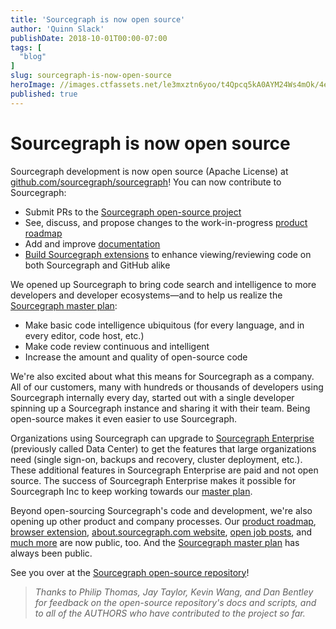 ```yaml
---
title: 'Sourcegraph is now open source'
author: 'Quinn Slack'
publishDate: 2018-10-01T00:00-07:00
tags: [
  "blog"
]
slug: sourcegraph-is-now-open-source
heroImage: //images.ctfassets.net/le3mxztn6yoo/t4Qpcq5kA0AYM24Ws4mOk/4edf5502a936bbec90c262fa00355aed/sourcegraph-mark.png
published: true
---
```


# Sourcegraph is now open source

Sourcegraph development is now open source (Apache License) at [github.com/sourcegraph/sourcegraph](https://github.com/sourcegraph/sourcegraph)! You can now contribute to Sourcegraph:

* Submit PRs to the [Sourcegraph open-source project](https://github.com/sourcegraph/sourcegraph)
* See, discuss, and propose changes to the work-in-progress [product roadmap](https://github.com/sourcegraph/about/tree/master/projects)
* Add and improve [documentation](https://github.com/sourcegraph/about)
* [Build Sourcegraph extensions](https://docs.sourcegraph.com/extensions) to enhance viewing/reviewing code on both Sourcegraph and GitHub alike

We opened up Sourcegraph to bring code search and intelligence to more developers and developer ecosystems—and to help us realize the [Sourcegraph master plan](/plan):

* Make basic code intelligence ubiquitous (for every language, and in every editor, code host, etc.)
* Make code review continuous and intelligent
* Increase the amount and quality of open-source code

We're also excited about what this means for Sourcegraph as a company. All of our customers, many with hundreds or thousands of developers using Sourcegraph internally every day, started out with a single developer spinning up a Sourcegraph instance and sharing it with their team. Being open-source makes it even easier to use Sourcegraph.

Organizations using Sourcegraph can upgrade to [Sourcegraph Enterprise](/pricing) (previously called Data Center) to get the features that large organizations need (single sign-on, backups and recovery, cluster deployment, etc.). These additional features in Sourcegraph Enterprise are paid and not open source. The success of Sourcegraph Enterprise makes it possible for Sourcegraph Inc to keep working towards our [master plan](/plan).

Beyond open-sourcing Sourcegraph's code and development, we're also opening up other product and company processes. Our [product roadmap](https://github.com/sourcegraph/about/blob/master/projects/about-repository.md), [browser extension](https://github.com/sourcegraph/browser-extensions),  [about.sourcegraph.com website](https://github.com/sourcegraph/about), [open job posts](https://github.com/sourcegraph/careers), and [much more](https://github.com/sourcegraph) are now public, too. And the [Sourcegraph master plan](/plan) has always been public.

See you over at the [Sourcegraph open-source repository](https://github.com/sourcegraph/sourcegraph)!

> _Thanks to Philip Thomas, Jay Taylor, Kevin Wang, and Dan Bentley for feedback on the open-source repository's docs and scripts, and to all of the AUTHORS who have contributed to the project so far._


